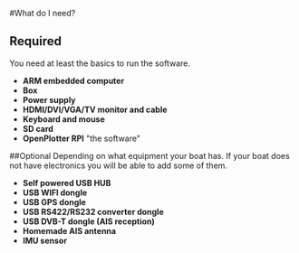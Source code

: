 #What do I need?

## Required
You need at least the basics to run the software.
* **ARM embedded computer**
* **Box**
* **Power supply**
* **HDMI/DVI/VGA/TV monitor and cable**
* **Keyboard and mouse**
* **SD card**
* **OpenPlotter RPI** "the software"

##Optional
Depending on what equipment your boat has. If your boat does not have electronics you will be able to add some of them.
* **Self powered USB HUB**
* **USB WIFI dongle**
* **USB GPS dongle**
* **USB RS422/RS232 converter dongle**
* **USB DVB-T dongle (AIS reception)**
* **Homemade AIS antenna**
* **IMU sensor**


